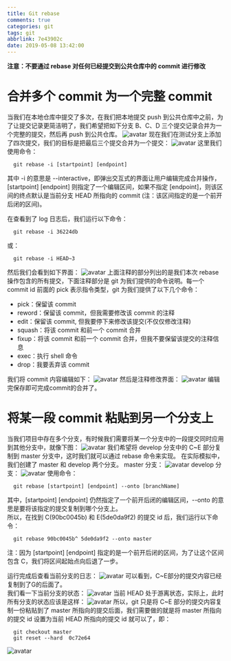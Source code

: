 ```yaml
---
title: Git rebase
comments: true
categories: git
tags: git
abbrlink: 7e43902c
date: 2019-05-08 13:42:00
---
```


**注意：不要通过 rebase 对任何已经提交到公共仓库中的 commit 进行修改**  

# 合并多个 commit 为一个完整 commit
当我们在本地仓库中提交了多次，在我们把本地提交 push 到公共仓库中之前，为了让提交记录更简洁明了，我们希望把如下分支 B、C、D 三个提交记录合并为一个完整的提交，然后再 push 到公共仓库。
![avatar](http://pqg06rxde.bkt.clouddn.com/blog/git-rebase_1.png)
现在我们在测试分支上添加了四次提交，我们的目标是把最后三个提交合并为一个提交：
![avatar](http://pqg06rxde.bkt.clouddn.com/blog/git-rebase_2.png)
这里我们使用命令：
```
  git rebase -i [startpoint] [endpoint]
```
其中 -i 的意思是 --interactive，即弹出交互式的界面让用户编辑完成合并操作，[startpoint] [endpoint] 则指定了一个编辑区间，如果不指定 [endpoint]，则该区间的终点默认是当前分支 HEAD 所指向的 commit (注：该区间指定的是一个前开后闭的区间)。  

在查看到了 log 日志后，我们运行以下命令：
```
  git rebase -i 36224db
```
或：
```
  git rebase -i HEAD~3
```
然后我们会看到如下界面：
![avatar](http://pqg06rxde.bkt.clouddn.com/blog/git-rebase_3.png)
上面注释的部分列出的是我们本次 rebase 操作包含的所有提交，下面注释部分是 git 为我们提供的命令说明。每一个 commit id 前面的 pick 表示指令类型，git 为我们提供了以下几个命令：
- pick：保留该 commit
- reword：保留该 commit，但我需要修改该 commit 的注释
- edit：保留该 commit, 但我要停下来修改该提交(不仅仅修改注释)
- squash：将该 commit 和前一个 commit 合并
- fixup：将该 commit 和前一个 commit 合并，但我不要保留该提交的注释信息
- exec：执行 shell 命令
- drop：我要丢弃该 commit  

我们将 commit 内容编辑如下：
![avatar](http://pqg06rxde.bkt.clouddn.com/blog/git-rebase_4.png)
然后是注释修改界面：
![avatar](http://pqg06rxde.bkt.clouddn.com/blog/git-rebase_5.png)
编辑完保存即可完成commit的合并了。

# 将某一段 commit 粘贴到另一个分支上
当我们项目中存在多个分支，有时候我们需要将某一个分支中的一段提交同时应用到其他分支中，就像下图：
![avatar](http://pqg06rxde.bkt.clouddn.com/blog/git-rebase_6.png)
我们希望将 develop 分支中的 C~E 部分复制到 master 分支中，这时我们就可以通过 rebase 命令来实现。
在实际模拟中，我们创建了 master 和 develop 两个分支。
master 分支：
![avatar](http://pqg06rxde.bkt.clouddn.com/blog/git-rebase_7.png)
develop 分支：
![avatar](http://pqg06rxde.bkt.clouddn.com/blog/git-rebase_8.png)
使用命令：
```
  git rebase [startpoint] [endpoint] --onto [branchName]
```
其中，[startpoint] [endpoint] 仍然指定了一个前开后闭的编辑区间，--onto 的意思是要将该指定的提交复制到哪个分支上。  
所以，在找到 C(90bc0045b) 和 E(5de0da9f2) 的提交 id 后，我们运行以下命令：
```
  git rebase 90bc0045b^ 5de0da9f2 --onto master
```
注：因为 [startpoint] [endpoint] 指定的是一个前开后闭的区间，为了让这个区间包含 C，我们将区间起始点向后退了一步。  

运行完成后查看当前分支的日志：
![avatar](http://pqg06rxde.bkt.clouddn.com/blog/git-rebase_9.png)
可以看到，C~E部分的提交内容已经复制到了G的后面了。  
我们看一下当前分支的状态：
![avatar](http://pqg06rxde.bkt.clouddn.com/blog/git-rebase_10.png)
当前 HEAD 处于游离状态，实际上，此时所有分支的状态应该是这样：
![avatar](http://pqg06rxde.bkt.clouddn.com/blog/git-rebase_11.png)
所以，git 只是将 C~E 部分的提交内容复制一份粘贴到了 master 所指向的提交后面，我们需要做的就是将 master 所指向的提交 id 设置为当前 HEAD 所指向的提交 id 就可以了，即：
```
  git checkout master
  git reset --hard  0c72e64
```
![avatar](http://pqg06rxde.bkt.clouddn.com/blog/git-rebase_12.png)
